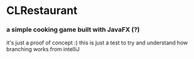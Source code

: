 # CLRestaurant
### a simple cooking game built with JavaFX (?)
it's just a proof of concept :)
this is just a test to try and understand how branching works from intelliJ
